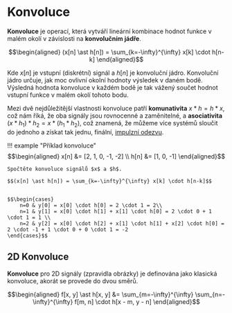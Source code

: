 # Konvoluce
__Konvoluce__ je operací, která vytváří lineární kombinace hodnot funkce v malém okolí v závislosti na __konvolučním jádře__.

$$\begin{aligned}
(x[n] \ast h[n]) = \sum_{k=-\infty}^{\infty} x[k] \cdot h[n-k]
\end{aligned}$$

Kde $x[n]$ je vstupní (diskrétní) signál a $h[n]$ je konvoluční jádro. Konvoluční jádro určuje, jak moc ovlivní okolní hodnoty výsledek v daném bodě. Výsledná hodnota konvoluce v každém bodě je tak vážený součet hodnot vstupní funkce v malém okolí tohoto bodu.

Mezi dvě nejdůležitější vlastnosti konvoluce patří __komunativita__ $x \ast h = h \ast x$, což nám říká, že oba signály jsou rovnocenné a zaměnitelné, a __asociativita__ $(x \ast h_1) \ast h_2 = x \ast (h_1 \ast h_2)$, což znamená, že můžeme více systémů sloučit do jednoho a získat tak jednu, finální, [impulzní odezvu](systemy.md#impulzní-odezva).

!!! example "Příklad konvoluce"
    $$\begin{aligned}
        x[n] &= [2, 1, 0, -1, -2] \\
        h[n] &= [1, 0, -1]
    \end{aligned}$$

    Spočtěte konvoluce signálů $x$ a $h$.

    $$(x[n] \ast h[n]) = \sum_{k=-\infty}^{\infty} x[k] \cdot h[n-k]$$


    $$\begin{cases}
        n=0 & y[0] = x[0] \cdot h[0] = 2 \cdot 1 = 2\\
        n=1 & y[1] = x[0] \cdot h[1] + x[1] \cdot h[0] = 2 \cdot 0 + 1 \cdot 1 = 1 \\
        n=2 & y[2] = x[0] \cdot h[2] + x[1] \cdot h[1] + x[2] \cdot h[0] = 2 \cdot -1 + 1 \cdot 0 + 0 \cdot 1 = -2
    \end{cases}$$
    



## 2D Konvoluce
__Konvoluce__ pro 2D signály (zpravidla obrázky) je definována jako klasická konvoluce, akorát se provede do dvou směrů.

$$\begin{aligned}
    f[x, y] \ast h[x, y] &= \sum_{m=-\infty}^{\infty} \sum_{n=-\infty}^{\infty} f[m, n] \cdot h[x - m, y - n]
\end{aligned}$$

